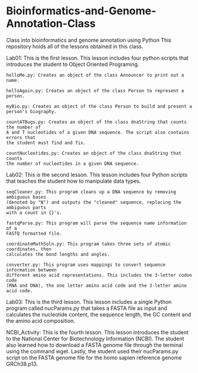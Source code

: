 # Bioinformatics-and-Genome-Annotation-Class
Class into bioinformatics and genome annotation using Python
This repository holds all of the lessons obtained in this class.

Lab01:
This is the first lesson. This lesson includes four python scripts that
introduces the student to Object Oriented Programing.

    helloMe.py: Creates an object of the class Announcer to print out a name.
  
    helloAgain.py: Creates an object of the class Person to represent a person.
  
    myBio.py: Creates an object of the class Person to build and present a person's biography.
  
    countATBugs.py: Creates an object of the class dnaString that counts the number of
    A and T nucleotides of a given DNA sequence. The script also contains errors that
    the student must find and fix.
  
    countNucleotides.py: Creates an object of the class dnaString that counts
    the number of nucleotides in a given DNA sequence.
  
Lab02:
This is the second lesson. This lesson includes four Python scripts that teaches the
student how to manipulate data types.

    seqCleaner.py: This program cleans up a DNA sequence by removing ambiguous bases
    (denoted by "N") and outputs the "cleaned" sequence, replacing the ambiguous parts
    with a count in {}'s.
    
    fastqParse.py: This program will parse the sequence name information of a
    FASTQ formatted file.
    
    coordinateMathSoln.py: This program takes three sets of atomic coordinates, then
    calculates the bond lengths and angles.
    
    converter.py: This program uses mappings to convert sequence information between 
    different amino acid representations. This includes the 3-letter codon code
    (RNA and DNA), the one letter amino acid code and the 3-letter amino acid code.
    
Lab03:
This is the third lesson. This lesson includes a single Python program called 
nucParams.py that takes a FASTA file as input and calculates the nucleotide content,
the sequence length, the GC content and the amino acid composition.

NCBI_Activity:
This is the fourth lesson. This lesson introduces the student to the National Center
for Biotechnology Information (NCBI). The student also learned how to download a FASTA genome
file through the terminal using the command wget. Lastly, the student used their
nucParams.py script on the FASTA genome file for the homo sapien reference genome GRCh38.p13.
